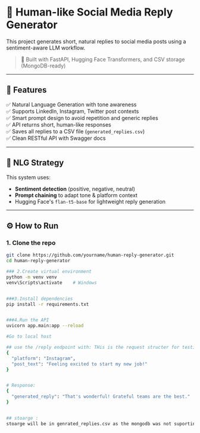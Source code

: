 # 🧠 Human-like Social Media Reply Generator

This project generates short, natural replies to social media posts using a sentiment-aware LLM workflow.

> 🚀 Built with FastAPI, Hugging Face Transformers, and CSV storage (MongoDB-ready)

---

## 📌 Features

✅ Natural Language Generation with tone awareness  
✅ Supports LinkedIn, Instagram, Twitter post contexts  
✅ Smart prompt design to avoid repetition and generic replies  
✅ API returns short, human-like responses  
✅ Saves all replies to a CSV file (`generated_replies.csv`)  
✅ Clean RESTful API with Swagger docs

---

## 🧠 NLG Strategy

This system uses:
- **Sentiment detection** (positive, negative, neutral)
- **Prompt chaining** to adapt tone & platform context
- Hugging Face's `flan-t5-base` for lightweight reply generation



---

## ⚙️ How to Run

### 1. Clone the repo
```bash
git clone https://github.com/yourname/human-reply-generator.git
cd human-reply-generator

### 2.Create virtual environment
python -m venv venv
venv\Scripts\activate    # Windows


###3.Install dependencies
pip install -r requirements.txt


###4.Run the API
uvicorn app.main:app --reload

#Go to local host 

## use the /reply endpoint with: THis is the request structer for testing
{
  "platform": "Instagram",
  "post_text": "Feeling excited to start my new job!"
}


# Response:
{
  "generated_reply": "That's wonderful! Grateful teams are the best."
}


## stoarge :
stoarge will be in genrated_replies.csv as the mongodb was not suporting